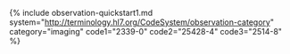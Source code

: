 {% include observation-quickstart1.md system="http://terminology.hl7.org/CodeSystem/observation-category" category="imaging" code1="2339-0" code2="25428-4" code3="2514-8" %}
